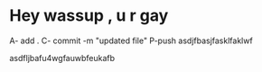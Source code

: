 # Hey wassup , u r gay 
A- add .
C- commit -m "updated file"
P-push 
asdjfbasjfasklfaklwf

asdfljbafu4wgfauwbfeukafb
